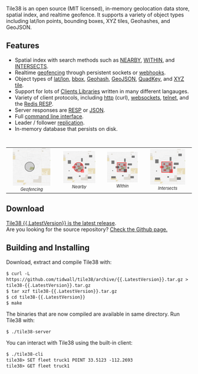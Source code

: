 <!-- 
layout: index.html
title:  Tile38
class:  home
-->


Tile38 is an open source (MIT licensed), in-memory geolocation data store, spatial index, and realtime geofence. It supports a variety of object types including lat/lon points, bounding boxes, XYZ tiles, Geohashes, and GeoJSON.


## Features

- Spatial index with search methods such as [NEARBY](/commands/nearby), [WITHIN](/commands/within), and [INTERSECTS](/commands/intersects).
- Realtime [geofencing](/topics/geofencing) through persistent sockets or [webhooks](/commands/sethook).
- Object types of [lat/lon](/topics/object-types#latlon-point), [bbox](/topics/object-types#bounding-box), [Geohash](/topics/object-types#geohash), [GeoJSON](/topics/object-types#geojson), [QuadKey](/topics/object-types#quadkey), and [XYZ tile](/topics/object-types#xyz-tile).
- Support for lots of [Clients Libraries](/clients) written in many different langauges.
- Variety of client protocols, including [http](/topics/network-protocols#http) (curl), [websockets](/topics/network-protocols#websockets), [telnet](/topics/network-protocols#telnet), and the [Redis RESP](http://redis.io/topics/protocol).
- Server responses are [RESP](http://redis.io/topics/protocol) or [JSON](http://www.json.org).
- Full [command line interface](/topics/command-line-interface).
- Leader / follower [replication](/topics/replication).
- In-memory database that persists on disk.

<br>

<table style="font-size:0.8em;font-style: italic;">
<td align="center"><a href="/topics/geofencing"><img src="/assets/img/geofence.gif" width="80%" alt="Geofence" border="0"></a><br>Geofencing</td>
<td align="center"><a href="/commands/nearby"><img src="/assets/img/search-nearby.png" width="80%" alt="Nearby" border="0"></a><br>Nearby</td>
<td align="center"><a href="/commands/within"><img src="/assets/img/search-within.png" width="80%" alt="Within" border="0"></a><br>Within</td>
<td align="center"><a href="/commands/intersects"><img src="/assets/img/search-intersects.png" width="80%" alt="Intersects" border="0"></a><br>Intersects</td>
</table>

<a name="download"></a>
## Download

[Tile38 {{.LatestVersion}} is the latest release](https://github.com/tidwall/tile38/archive/{{.LatestVersion}}.tar.gz).  
Are you looking for the source repository? [Check the Github page.](https://github.com/tidwall/tile38)

<a name="building"></a>
## Building and Installing
Download, extract and compile Tile38 with:

```tile38-cli
$ curl -L https://github.com/tidwall/tile38/archive/{{.LatestVersion}}.tar.gz > tile38-{{.LatestVersion}}.tar.gz
$ tar xzf tile38-{{.LatestVersion}}.tar.gz
$ cd tile38-{{.LatestVersion}}
$ make
```

The binaries that are now compiled are available in same directory. Run Tile38 with:

```tile38-cli
$ ./tile38-server
```

You can interact with Tile38 using the built-in client:

```tile38-cli
$ ./tile38-cli
tile38> SET fleet truck1 POINT 33.5123 -112.2693
tile38> GET fleet truck1
```